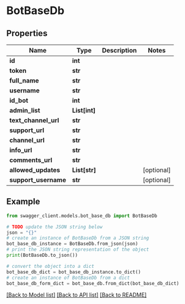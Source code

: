 # BotBaseDb


## Properties

Name | Type | Description | Notes
------------ | ------------- | ------------- | -------------
**id** | **int** |  | 
**token** | **str** |  | 
**full_name** | **str** |  | 
**username** | **str** |  | 
**id_bot** | **int** |  | 
**admin_list** | **List[int]** |  | 
**text_channel_url** | **str** |  | 
**support_url** | **str** |  | 
**channel_url** | **str** |  | 
**info_url** | **str** |  | 
**comments_url** | **str** |  | 
**allowed_updates** | **List[str]** |  | [optional] 
**support_username** | **str** |  | [optional] 

## Example

```python
from swagger_client.models.bot_base_db import BotBaseDb

# TODO update the JSON string below
json = "{}"
# create an instance of BotBaseDb from a JSON string
bot_base_db_instance = BotBaseDb.from_json(json)
# print the JSON string representation of the object
print(BotBaseDb.to_json())

# convert the object into a dict
bot_base_db_dict = bot_base_db_instance.to_dict()
# create an instance of BotBaseDb from a dict
bot_base_db_form_dict = bot_base_db.from_dict(bot_base_db_dict)
```
[[Back to Model list]](../README.md#documentation-for-models) [[Back to API list]](../README.md#documentation-for-api-endpoints) [[Back to README]](../README.md)


